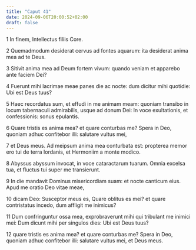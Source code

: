 ```yaml
---
title: "Caput 41"
date: 2024-09-06T20:00:52+02:00
draft: false
---
```



1 In finem, Intellectus filiis Core.

2 Quemadmodum desiderat cervus ad fontes aquarum: ita desiderat anima mea ad te Deus.

3 Sitivit anima mea ad Deum fortem vivum: quando veniam et apparebo ante faciem Dei?

4 Fuerunt mihi lacrimae meae panes die ac nocte: dum dicitur mihi quotidie: Ubi est Deus tuus?

5 Haec recordatus sum, et effudi in me animam meam: quoniam transibo in locum tabernaculi admirabilis, usque ad donum Dei: In voce exultationis, et confessionis: sonus epulantis.

6 Quare tristis es anima mea? et quare conturbas me? Spera in Deo, quoniam adhuc confitebor illi: salutare vultus mei,

7 et Deus meus. Ad meipsum anima mea conturbata est: propterea memor ero tui de terra Iordanis, et Hermoniim a monte modico.

8 Abyssus abyssum invocat, in voce cataractarum tuarum. Omnia excelsa tua, et fluctus tui super me transierunt.

9 In die mandavit Dominus misericordiam suam: et nocte canticum eius. Apud me oratio Deo vitae meae,

10 dicam Deo: Susceptor meus es, Quare oblitus es mei? et quare contristatus incedo, dum affligit me inimicus?

11 Dum confringuntur ossa mea, exprobraverunt mihi qui tribulant me inimici mei: Dum dicunt mihi per singulos dies: Ubi est Deus tuus?

12 quare tristis es anima mea? et quare conturbas me? Spera in Deo, quoniam adhuc confitebor illi: salutare vultus mei, et Deus meus.

